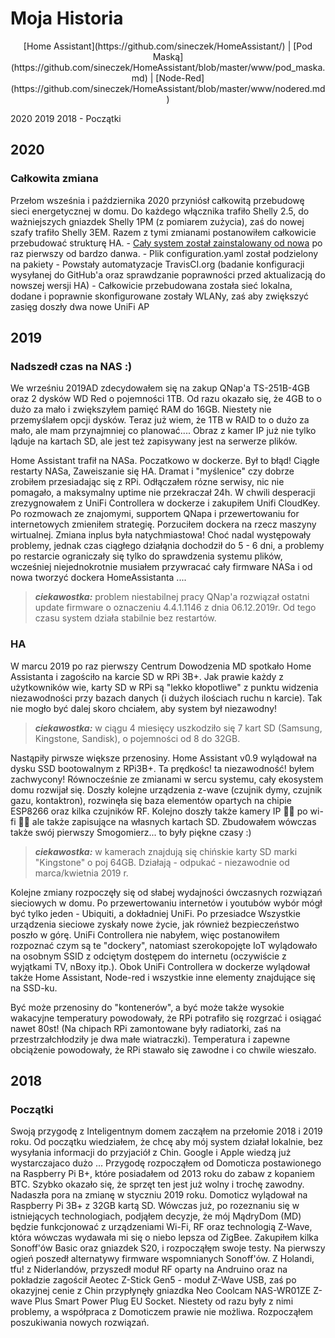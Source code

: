 # Moja Historia

<p align="center">
[Home Assistant](https://github.com/sineczek/HomeAssistant/) | [Pod Maską](https://github.com/sineczek/HomeAssistant/blob/master/www/pod_maska.md) | [Node-Red](https://github.com/sineczek/HomeAssistant/blob/master/www/nodered.md)
</p>

2020
2019
2018 - Początki

## 2020 
### Całkowita zmiana

Przełom wsześnia i października 2020 przyniósł całkowitą przebudowę sieci energetycznej w domu. Do każdego włącznika trafiło Shelly 2.5, do ważniejszych gniazdek Shelly 1PM (z pomiarem zużycia), zaś do nowej szafy trafiło Shelly 3EM. Razem z tymi zmianami postanowiłem całkowicie przebudować strukturę HA. 
    - [Cały system został zainstalowany od nowa](https://github.com/sineczek/HomeAssistant/blob/master/www/instalacja.md) po raz pierwszy od bardzo danwa.
    - Plik configuration.yaml został podzielony na pakiety
    - Powstały automatyzacje TravisCI.org (badanie konfiguracji wysyłanej do GitHub'a oraz sprawdzanie poprawności przed aktualizacją do nowszej wersji HA)
    - Całkowicie przebudowana została sieć lokalna, dodane i poprawnie skonfigurowane zostały WLANy, zaś aby zwiększyć zasięg doszły dwa nowe UniFi AP 


## 2019 
### Nadszedł czas na NAS :) 

We wrześniu 2019AD zdecydowałem się na zakup QNap'a TS-251B-4GB oraz 2 dysków WD Red o pojemności 1TB. Od razu okazało się, że 4GB to o dużo za mało i zwiększyłem pamięć RAM do 16GB. Niestety nie przemyślałem opcji dysków. Teraz już wiem, że 1TB w RAID to o dużo za mało, ale mam przynajmniej co planować.... Obraz z kamer IP już nie tylko ląduje na kartach SD, ale jest też zapisywany jest na serwerze plików. 

Home Assistant trafił na NASa. Poczatkowo w dockerze. Był to błąd! Ciągłe restarty NASa, Zaweiszanie się HA. Dramat i "myślenice" czy dobrze zrobiłem przesiadając się z RPi. Odłączałem rózne serwisy, nic nie pomagało, a maksymalny uptime nie przekraczał 24h. W chwili desperacji zrezygnowałem z UniFi Controllera w dockerze i zakupiłem Unifi CloudKey.
Po rozmowach ze znajomymi, supportem QNapa i przewertowaniu for internetowych zmieniłem strategię. Porzuciłem dockera na rzecz maszyny wirtualnej. Zmiana inplus była natychmiastowa! Choć nadal występowały problemy, jednak czas ciągłego działąnia dochodził do 5 - 6 dni, a problemy po restarcie ograniczały się tylko do sprawdzenia systemu plików, wcześniej niejednokrotnie musiałem przywracać cały firmware NASa i od nowa tworzyć dockera HomeAssistanta ....

>___ciekawostka:___
>problem niestabilnej pracy QNap'a rozwiązał ostatni update firmware o oznaczeniu 4.4.1.1146 z dnia 06.12.2019r. Od tego czasu system działa stabilnie bez restartów.

### HA

W marcu 2019 po raz pierwszy Centrum Dowodzenia MD spotkało Home Assistanta i zagościło na karcie SD w RPi 3B+. Jak prawie każdy z użytkowników wie, karty SD w RPi są "lekko kłopotliwe" z punktu widzenia niezawodności przy bazach danych (i dużych ilościach ruchu n karcie). Tak nie mogło być dalej skoro chciałem, aby system był niezawodny! 

> ___ciekawostka:___
>w ciągu 4 miesięcy uszkodziło się 7 kart SD (Samsung, Kingstone, Sandisk), o pojemności od 8 do 32GB. 

Nastąpiły pirwsze większe przenosiny. Home Assistant v0.9 wylądował na dysku SSD bootowalnym z RPi3B+. Ta prędkośc! ta niezawodność! byłem zachwycony!
Równocześnie ze zmianami w sercu systemu, cały ekosystem domu rozwijał się. Doszły kolejne urządzenia z-wave (czujnik dymy, czujnik gazu, kontaktron), rozwinęła się baza elementów opartych na chipie ESP8266 oraz kilka czujników RF. Kolejno doszły także kamery IP :man_facepalming: po wi-fi :man_facepalming: ale także zapisujące na własnych kartach SD.
Zbudowałem wówczas także swój pierwszy Smogomierz... to były piękne czasy :)

>___ciekawostka:___
>w kamerach znajdują się chińskie karty SD marki "Kingstone" o poj 64GB. Działają - odpukać - niezawodnie od marca/kwietnia 2019 r.

Kolejne zmiany rozpoczęły się od słabej wydajności ówczasnych rozwiązań sieciowych w domu. Po przewertowaniu internetów i youtubów wybór mógł być tylko jeden - Ubiquiti, a dokładniej UniFi. Po przesiadce Wszystkie urządzenia sieciowe zyskały nowe życie, jak również bezpieczeństwo poszło w górę. UniFi Controllera nie nabyłem, więc postanowiłem rozpoznać czym są te "dockery", natomiast szerokopojęte IoT wylądowało na osobnym SSID z odciętym dostępem do internetu (oczywiście z wyjątkami TV, nBoxy itp.). Obok UniFi Controllera w dockerze wylądował także Home Assistant, Node-red i wszystkie inne elementy znajdujące się na SSD-ku. 

Być może przenosiny do "kontenerów", a być może także wysokie wakacyjne temperatury powodowały, że RPi potrafiło się rozgrzać i osiągać nawet 80st! (Na chipach RPi zamontowane były radiatorki, zaś na przestrzałchłodziły je dwa małe wiatraczki). Temperatura i zapewne obciążenie powodowały, że RPi stawało się zawodne i co chwile wieszało.

## 2018
### Początki

Swoją przygodę z Inteligentnym domem zacząłem na przełomie 2018 i 2019 roku. Od początku wiedziałem, że chcę aby mój system działał lokalnie, bez wysyłania informacji do przyjaciół z Chin. Google i Apple wiedzą już wystarczajaco dużo ...
Przygodę rozpocząłem od Domoticza postawionego na Raspberry Pi B+, które posiadałem od 2013 roku do zabaw z kopaniem BTC. Szybko okazało się, że sprzęt ten jest już wolny i trochę zawodny. Nadaszła pora na zmianę w styczniu 2019 roku. Domoticz wylądował na Raspberry Pi 3B+ z 32GB kartą SD. 
Wówczas już, po rozeznaniu się w istniejących technologiach, podjąłem decyzje, że mój MądryDom (MD) będzie funkcjonować z urządzeniami Wi-Fi, RF oraz technologią Z-Wave, która wówczas wydawała mi się o niebo lepsza od ZigBee.
Zakupiłem kilka Sonoff'ów Basic oraz gniazdek S20, i rozpocząłęm swoje testy. Na pierwszy ogień poszedł alternatywy firmware wspomnianych Sonoff'ów. Z Holandi, tfu! z Niderlandów, przyszedł moduł RF oparty na Andruino oraz na pokładzie zagościł Aeotec Z-Stick Gen5 - moduł Z-Wave USB, zaś po okazyjnej cenie z Chin przypłynęły gniazdka Neo Coolcam NAS-WR01ZE Z-wave Plus Smart Power Plug EU Socket. Niestety od razu były z nimi problemy, a współpraca z Domoticzem prawie nie możliwa. Rozpocząłem poszukiwania nowych rozwiązań.